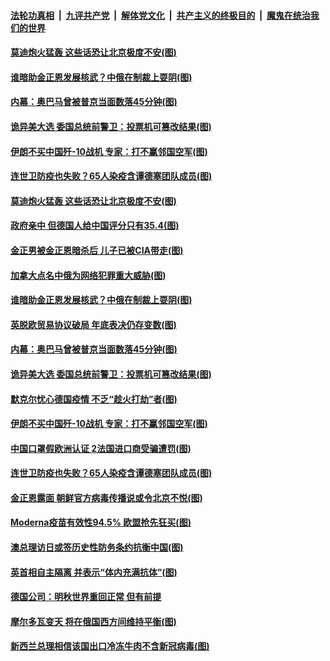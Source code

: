 

####  [法轮功真相](../../../../basic/blob/master/README.md?t=11191131) &nbsp;|&nbsp; [九评共产党](../../../../9ping.md/blob/master/README.md?t=11191131) &nbsp;|&nbsp; [解体党文化](../../../../jtdwh.md/blob/master/README.md?t=11191131)  &nbsp;|&nbsp; [共产主义的终极目的](../../../../gczydzjmd.md/blob/master/README.md?t=11191131) &nbsp;|&nbsp; [魔鬼在统治我们的世界](../../../../mgztzwmdsj.md/blob/master/README.md?t=11191131) 

#### [莫迪炮火猛轰 这些话恐让北京极度不安(图)](../pages/p9/952975.md?t=11191131) 

#### [谁暗助金正恩发展核武？中俄在制裁上耍阴(图)](../pages/p9/952969.md?t=11191131) 

#### [内幕：奥巴马曾被普京当面数落45分钟(图)](../pages/p9/952927.md?t=11191131) 

#### [诡异美大选 委国总统前警卫：投票机可篡改结果(图)](../pages/p9/952865.md?t=11191131) 

#### [伊朗不买中国歼-10战机 专家：打不赢邻国空军(图)](../pages/p9/952848.md?t=11191131) 

#### [连世卫防疫也失败？65人染疫含谭德塞团队成员(图)](../pages/p9/952824.md?t=11191131) 

#### [莫迪炮火猛轰 这些话恐让北京极度不安(图)](../pages/p9/952975.md?t=11191131) 

#### [政府亲中 但德国人给中国评分只有35.4(图)](../pages/p9/953036.md?t=11191131) 

#### [金正男被金正恩暗杀后 儿子已被CIA带走(图)](../pages/p9/953035.md?t=11191131) 

#### [加拿大点名中俄为网络犯罪重大威胁(图)](../pages/p9/953033.md?t=11191131) 

#### [谁暗助金正恩发展核武？中俄在制裁上耍阴(图)](../pages/p9/952969.md?t=11191131) 

#### [英脱欧贸易协议破局 年底表决仍存变数(图)](../pages/p9/952981.md?t=11191131) 

#### [内幕：奥巴马曾被普京当面数落45分钟(图)](../pages/p9/952927.md?t=11191131) 

#### [诡异美大选 委国总统前警卫：投票机可篡改结果(图)](../pages/p9/952865.md?t=11191131) 

#### [默克尔忧心德国疫情 不乏“趁火打劫”者(图)](../pages/p9/952903.md?t=11191131) 

#### [伊朗不买中国歼-10战机 专家：打不赢邻国空军(图)](../pages/p9/952848.md?t=11191131) 


#### [中国口罩假欧洲认证 2法国进口商受骗遭罚(图)](../pages/p9/952844.md?t=11191131) 

#### [连世卫防疫也失败？65人染疫含谭德塞团队成员(图)](../pages/p9/952824.md?t=11191131) 

#### [金正恩露面 朝鲜官方病毒传播说或令北京不悦(图)](../pages/p9/952810.md?t=11191131) 

#### [Moderna疫苗有效性94.5% 欧盟抢先狂买(图)](../pages/p9/952803.md?t=11191131) 

#### [澳总理访日或签历史性防务条约抗衡中国(图)](../pages/p9/952802.md?t=11191131) 

#### [英首相自主隔离 并表示“体内充满抗体”(图)](../pages/p9/952788.md?t=11191131) 

#### [德国公司：明秋世界重回正常 但有前提](../pages/p9/952770.md?t=11191131) 

#### [摩尔多瓦变天 将在俄国西方间维持平衡(图)](../pages/p9/952768.md?t=11191131) 

#### [新西兰总理相信该国出口冷冻牛肉不含新冠病毒(图)](../pages/p9/952766.md?t=11191131) 

